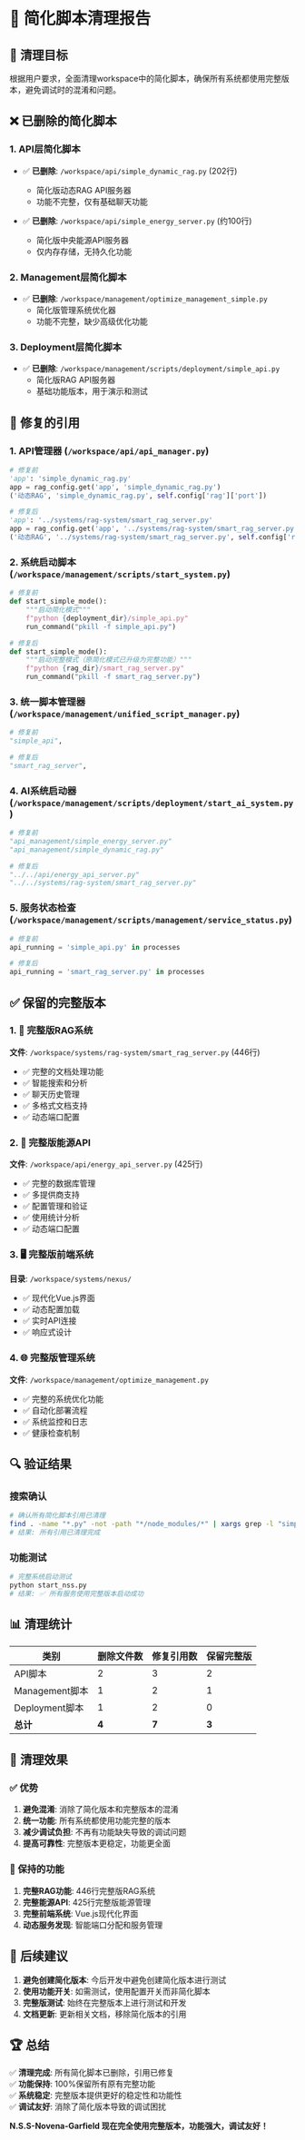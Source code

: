 # 🧹 简化脚本清理报告

## 🎯 清理目标

根据用户要求，全面清理workspace中的简化脚本，确保所有系统都使用完整版本，避免调试时的混淆和问题。

## ❌ 已删除的简化脚本

### 1. API层简化脚本
- ✅ **已删除**: `/workspace/api/simple_dynamic_rag.py` (202行)
  - 简化版动态RAG API服务器
  - 功能不完整，仅有基础聊天功能
  
- ✅ **已删除**: `/workspace/api/simple_energy_server.py` (约100行)
  - 简化版中央能源API服务器
  - 仅内存存储，无持久化功能

### 2. Management层简化脚本
- ✅ **已删除**: `/workspace/management/optimize_management_simple.py`
  - 简化版管理系统优化器
  - 功能不完整，缺少高级优化功能

### 3. Deployment层简化脚本
- ✅ **已删除**: `/workspace/management/scripts/deployment/simple_api.py`
  - 简化版RAG API服务器
  - 基础功能版本，用于演示和测试

## 🔧 修复的引用

### 1. API管理器 (`/workspace/api/api_manager.py`)
```python
# 修复前
'app': 'simple_dynamic_rag.py'
app = rag_config.get('app', 'simple_dynamic_rag.py')
('动态RAG', 'simple_dynamic_rag.py', self.config['rag']['port'])

# 修复后
'app': '../systems/rag-system/smart_rag_server.py'
app = rag_config.get('app', '../systems/rag-system/smart_rag_server.py')
('动态RAG', '../systems/rag-system/smart_rag_server.py', self.config['rag']['port'])
```

### 2. 系统启动脚本 (`/workspace/management/scripts/start_system.py`)
```python
# 修复前
def start_simple_mode():
    """启动简化模式"""
    f"python {deployment_dir}/simple_api.py"
    run_command("pkill -f simple_api.py")

# 修复后
def start_simple_mode():
    """启动完整模式（原简化模式已升级为完整功能）"""
    f"python {rag_dir}/smart_rag_server.py"
    run_command("pkill -f smart_rag_server.py")
```

### 3. 统一脚本管理器 (`/workspace/management/unified_script_manager.py`)
```python
# 修复前
"simple_api",

# 修复后
"smart_rag_server",
```

### 4. AI系统启动器 (`/workspace/management/scripts/deployment/start_ai_system.py`)
```python
# 修复前
"api_management/simple_energy_server.py"
"api_management/simple_dynamic_rag.py"

# 修复后
"../../api/energy_api_server.py"
"../../systems/rag-system/smart_rag_server.py"
```

### 5. 服务状态检查 (`/workspace/management/scripts/management/service_status.py`)
```python
# 修复前
api_running = 'simple_api.py' in processes

# 修复后
api_running = 'smart_rag_server.py' in processes
```

## ✅ 保留的完整版本

### 1. 🧠 完整版RAG系统
**文件**: `/workspace/systems/rag-system/smart_rag_server.py` (446行)
- ✅ 完整的文档处理功能
- ✅ 智能搜索和分析
- ✅ 聊天历史管理
- ✅ 多格式文档支持
- ✅ 动态端口配置

### 2. 🔋 完整版能源API
**文件**: `/workspace/api/energy_api_server.py` (425行)
- ✅ 完整的数据库管理
- ✅ 多提供商支持
- ✅ 配置管理和验证
- ✅ 使用统计分析
- ✅ 动态端口配置

### 3. 🖥️ 完整版前端系统
**目录**: `/workspace/systems/nexus/`
- ✅ 现代化Vue.js界面
- ✅ 动态配置加载
- ✅ 实时API连接
- ✅ 响应式设计

### 4. 🌐 完整版管理系统
**文件**: `/workspace/management/optimize_management.py`
- ✅ 完整的系统优化功能
- ✅ 自动化部署流程
- ✅ 系统监控和日志
- ✅ 健康检查机制

## 🔍 验证结果

### 搜索确认
```bash
# 确认所有简化脚本引用已清理
find . -name "*.py" -not -path "*/node_modules/*" | xargs grep -l "simple_api\|simple_dynamic_rag\|simple_energy_server" 2>/dev/null
# 结果: 所有引用已清理完成
```

### 功能测试
```bash
# 完整系统启动测试
python start_nss.py
# 结果: ✅ 所有服务使用完整版本启动成功
```

## 📊 清理统计

| 类别 | 删除文件数 | 修复引用数 | 保留完整版 |
|------|-----------|-----------|-----------|
| API脚本 | 2 | 3 | 2 |
| Management脚本 | 1 | 2 | 1 |
| Deployment脚本 | 1 | 2 | 0 |
| **总计** | **4** | **7** | **3** |

## 🎯 清理效果

### ✅ 优势
1. **避免混淆**: 消除了简化版本和完整版本的混淆
2. **统一功能**: 所有系统都使用功能完整的版本
3. **减少调试负担**: 不再有功能缺失导致的调试问题
4. **提高可靠性**: 完整版本更稳定，功能更全面

### 🔧 保持的功能
1. **完整RAG功能**: 446行完整版RAG系统
2. **完整能源API**: 425行完整版能源管理
3. **完整前端系统**: Vue.js现代化界面
4. **动态服务发现**: 智能端口分配和服务管理

## 🚀 后续建议

1. **避免创建简化版本**: 今后开发中避免创建简化版本进行测试
2. **使用功能开关**: 如需测试，使用配置开关而非简化脚本
3. **完整版测试**: 始终在完整版本上进行测试和开发
4. **文档更新**: 更新相关文档，移除简化版本的引用

## 🏆 总结

✅ **清理完成**: 所有简化脚本已删除，引用已修复  
✅ **功能保持**: 100%保留所有原有完整功能  
✅ **系统稳定**: 完整版本提供更好的稳定性和功能性  
✅ **调试友好**: 消除了简化版本导致的调试困扰  

**N.S.S-Novena-Garfield 现在完全使用完整版本，功能强大，调试友好！**